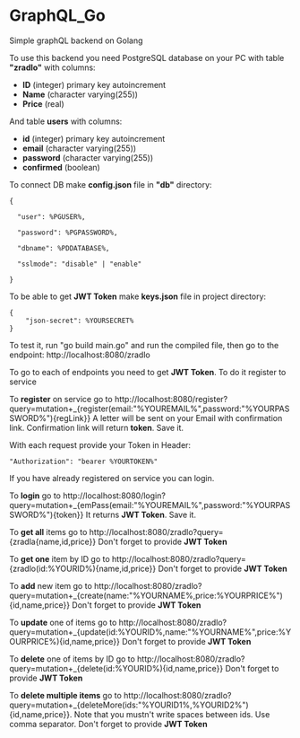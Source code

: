# GraphQL_Go
Simple graphQL backend on Golang

To use this backend you need PostgreSQL database on your PC with table **"zradlo"** with columns:
* **ID** (integer) primary key autoincrement
* **Name** (character varying(255))
* **Price** (real)

And table **users** with columns:
* **id** (integer) primary key autoincrement
* **email** (character varying(255))
* **password** (character varying(255))
* **confirmed** (boolean)

To connect DB make **config.json** file in **"db"** directory:

    {

      "user": %PGUSER%,
  
      "password": %PGPASSWORD%,
  
      "dbname": %PDDATABASE%,
  
      "sslmode": "disable" | "enable"

    }
    
To be able to get **JWT Token** make **keys.json** file in project directory:

    {
        "json-secret": %YOURSECRET%
    }

To test it, run "go build main.go" and run the compiled file, then go to the endpoint: http://localhost:8080/zradlo

To go to each of endpoints you need to get **JWT Token**. To do it register to service

To **register** on service go to http://localhost:8080/register?query=mutation+_{register(email:"%YOUREMAIL%",password:"%YOURPASSWORD%"){regLink}}
A letter will be sent on your Email with confirmation link. Confirmation link will return **token**. Save it.

With each request provide your Token in Header:
    
    "Authorization": "bearer %YOURTOKEN%"
    
If you have already registered on service you can login.

To **login** go to http://localhost:8080/login?query=mutation+_{emPass(email:"%YOUREMAIL%",password:"%YOURPASSWORD%"){token}}
It returns **JWT Token**. Save it.

To **get all** items go to http://localhost:8080/zradlo?query={zradla{name,id,price}}
Don't forget to provide **JWT Token**

To **get one** item by ID go to http://localhost:8080/zradlo?query={zradlo(id:%YOURID%){name,id,price}}
Don't forget to provide **JWT Token**

To **add** new item go to http://localhost:8080/zradlo?query=mutation+_{create(name:"%YOURNAME%,price:%YOURPRICE%"){id,name,price}}
Don't forget to provide **JWT Token**

To **update** one of items go to http://localhost:8080/zradlo?query=mutation+_{update(id:%YOURID%,name:"%YOURNAME%",price:%YOURPRICE%){id,name,price}}
Don't forget to provide **JWT Token**

To **delete** one of items by ID go to http://localhost:8080/zradlo?query=mutation+_{delete(id:%YOURID%){id,name,price}}
Don't forget to provide **JWT Token**

To **delete multiple items** go to http://localhost:8080/zradlo?query=mutation+_{deleteMore(ids:"%YOURID1%,%YOURID2%"){id,name,price}}. Note that you mustn't write spaces between ids. Use comma separator.
Don't forget to provide **JWT Token**
